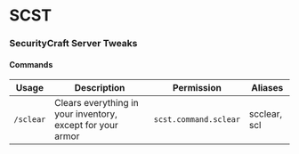# SCST
### SecurityCraft Server Tweaks

#### Commands

|Usage|Description| Permission|Aliases |
|-------|-----------|-----------|--------|
|`/sclear`| Clears everything in your inventory, except for your armor |`scst.command.sclear`| scclear, scl |